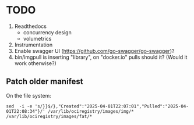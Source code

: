 # TODO

1. Readthedocs
   - concurrency design
   - volumetrics
2. Instrumentation
3. Enable swagger UI (https://github.com/go-swagger/go-swagger)?
4. bin/imgpull is inserting "library", on "docker.io" pulls should it? (Would it work otherwise?)

## Patch older manifest

On the file system:
```shell
sed  -i -e 's/}}$/},"Created":"2025-04-01T22:07:01","Pulled":"2025-04-01T22:08:34"}/' /var/lib/ociregistry/images/img/* /var/lib/ociregistry/images/fat/*
```
